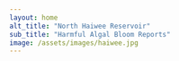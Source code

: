 ```yaml
---
layout: home
alt_title: "North Haiwee Reservoir"
sub_title: "Harmful Algal Bloom Reports"
image: /assets/images/haiwee.jpg
---
```

